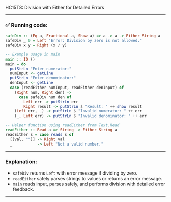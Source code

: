 HC15T8: Division with Either for Detailed Errors

---

### ✅ Running code:

```haskell
safeDiv :: (Eq a, Fractional a, Show a) => a -> a -> Either String a
safeDiv _ 0 = Left "Error: Division by zero is not allowed."
safeDiv x y = Right (x / y)

-- Example usage in main
main :: IO ()
main = do
  putStrLn "Enter numerator:"
  numInput <- getLine
  putStrLn "Enter denominator:"
  denInput <- getLine
  case (readEither numInput, readEither denInput) of
    (Right num, Right den) ->
      case safeDiv num den of
        Left err -> putStrLn err
        Right result -> putStrLn $ "Result: " ++ show result
    (Left err, _) -> putStrLn $ "Invalid numerator: " ++ err
    (_, Left err) -> putStrLn $ "Invalid denominator: " ++ err

-- Helper function using readEither from Text.Read
readEither :: Read a => String -> Either String a
readEither s = case reads s of
  [(val, "")] -> Right val
  _           -> Left "Not a valid number."
```

---

### Explanation:

* `safeDiv` returns `Left` with error message if dividing by zero.
* `readEither` safely parses strings to values or returns an error message.
* `main` reads input, parses safely, and performs division with detailed error feedback.

---

